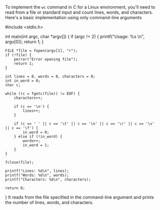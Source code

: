 To implement the `wc` command in C for a Linux environment, you'll need to read from a file or standard input and count lines, words, and characters. Here's a basic implementation using only command-line arguments


#include <stdio.h>

int main(int argc, char *argv[]) {
    if (argc != 2) {
        printf("Usage: %s <filename>\n", argv[0]);
        return 1;
    }

    FILE *file = fopen(argv[1], "r");
    if (!file) {
        perror("Error opening file");
        return 1;
    }

    int lines = 0, words = 0, characters = 0;
    int in_word = 0;
    char c;

    while ((c = fgetc(file)) != EOF) {
        characters++;

        if (c == '\n') {
            lines++;
        }

        if (c == ' ' || c == '\t' || c == '\n' || c == '\r' || c == '\v' || c == '\f') {
            in_word = 0;
        } else if (!in_word) {
            words++;
            in_word = 1;
        }
    }

    fclose(file);

    printf("Lines: %d\n", lines);
    printf("Words: %d\n", words);
    printf("Characters: %d\n", characters);

    return 0;
}
 It reads from the file specified in the command-line argument and prints the number of lines, words, and characters.
